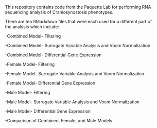 This repository contains code from the Paquette Lab for performing RNA sequencing analysis of Craniosynostosis phenotypes. 

There are ten RMarkdown files that were each used for a different part of the analysis which include:

-Combined Model- Filtering

-Combined Model- Surrogate Variable Analysis and Voom Normalization

-Combined Model- Differential Gene Expression

-Female Model- Filtering

-Female Model- Surrogate Variable Analysis and Voom Normalization

-Female Model- Differential Gene Expression

-Male Model- Filtering

-Male Model- Surrogate Variable Analysis and Voom Normalization

-Male Model- Differential Gene Expression

-Comparison of Combined, Female, and Male Models

